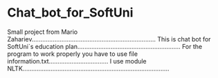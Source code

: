 # Chat_bot_for_SoftUni
Small project from Mario Zahariev.......................................................................
This is chat bot for SoftUni`s education plan...........................................................
For the program to work properly you have to use file information.txt..................................
I use module NLTK....................................................................................
